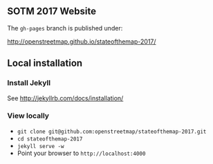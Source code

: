 SOTM 2017 Website
---

The `gh-pages` branch is published under:

http://openstreetmap.github.io/stateofthemap-2017/

## Local installation

### Install Jekyll

See http://jekyllrb.com/docs/installation/

### View locally

* `git clone git@github.com:openstreetmap/stateofthemap-2017.git`
* `cd stateofthemap-2017`
* `jekyll serve -w`
* Point your browser to `http://localhost:4000`
